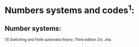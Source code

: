 # Numbers systems and codes<sup>1</sup>:


## Number systems:




<sub>[1] Switching and finite automata theory, Third edition Zvi, Jha.</sub>
